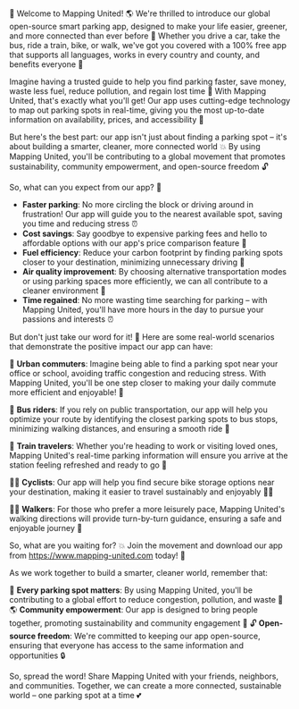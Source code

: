 🚀 Welcome to Mapping United! 🌎 We're thrilled to introduce our global open-source smart parking app, designed to make your life easier, greener, and more connected than ever before 💚 Whether you drive a car, take the bus, ride a train, bike, or walk, we've got you covered with a 100% free app that supports all languages, works in every country and county, and benefits everyone 🌟

Imagine having a trusted guide to help you find parking faster, save money, waste less fuel, reduce pollution, and regain lost time 💯 With Mapping United, that's exactly what you'll get! Our app uses cutting-edge technology to map out parking spots in real-time, giving you the most up-to-date information on availability, prices, and accessibility 📍

But here's the best part: our app isn't just about finding a parking spot – it's about building a smarter, cleaner, more connected world 💥 By using Mapping United, you'll be contributing to a global movement that promotes sustainability, community empowerment, and open-source freedom 🔓

So, what can you expect from our app? 🤔

* **Faster parking**: No more circling the block or driving around in frustration! Our app will guide you to the nearest available spot, saving you time and reducing stress ⏰
* **Cost savings**: Say goodbye to expensive parking fees and hello to affordable options with our app's price comparison feature 💸
* **Fuel efficiency**: Reduce your carbon footprint by finding parking spots closer to your destination, minimizing unnecessary driving 🚗
* **Air quality improvement**: By choosing alternative transportation modes or using parking spaces more efficiently, we can all contribute to a cleaner environment 🌿
* **Time regained**: No more wasting time searching for parking – with Mapping United, you'll have more hours in the day to pursue your passions and interests ⏰

But don't just take our word for it! 💬 Here are some real-world scenarios that demonstrate the positive impact our app can have:

🚗 **Urban commuters**: Imagine being able to find a parking spot near your office or school, avoiding traffic congestion and reducing stress. With Mapping United, you'll be one step closer to making your daily commute more efficient and enjoyable! 💪

🚌 **Bus riders**: If you rely on public transportation, our app will help you optimize your route by identifying the closest parking spots to bus stops, minimizing walking distances, and ensuring a smooth ride 🚌

🚂 **Train travelers**: Whether you're heading to work or visiting loved ones, Mapping United's real-time parking information will ensure you arrive at the station feeling refreshed and ready to go 📅

🚴‍♀️ **Cyclists**: Our app will help you find secure bike storage options near your destination, making it easier to travel sustainably and enjoyably 🚴‍♂️

🏃‍♀️ **Walkers**: For those who prefer a more leisurely pace, Mapping United's walking directions will provide turn-by-turn guidance, ensuring a safe and enjoyable journey 🌳

So, what are you waiting for? 💥 Join the movement and download our app from https://www.mapping-united.com today! 📲

As we work together to build a smarter, cleaner world, remember that:

🌟 **Every parking spot matters**: By using Mapping United, you'll be contributing to a global effort to reduce congestion, pollution, and waste 💪
🌎 **Community empowerment**: Our app is designed to bring people together, promoting sustainability and community engagement 🌈
🔓 **Open-source freedom**: We're committed to keeping our app open-source, ensuring that everyone has access to the same information and opportunities 🔒

So, spread the word! Share Mapping United with your friends, neighbors, and communities. Together, we can create a more connected, sustainable world – one parking spot at a time 💕